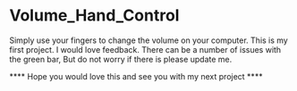 # Volume_Hand_Control
Simply use your fingers to change the volume on your computer. 
This is my first project. I would love feedback.
There can be a number of issues with the green bar, 
But do not worry if there is please update me.

**** Hope you would love this and see you with my next project ****
